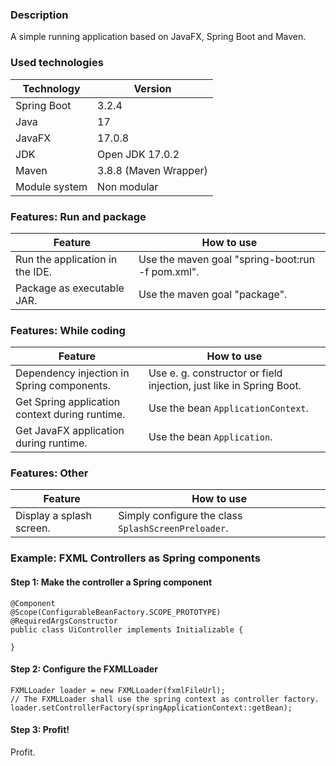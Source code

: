 ### Description

A simple running application based on JavaFX, Spring Boot and Maven.

### Used technologies

| Technology    | Version               |
|---------------|-----------------------|
| Spring Boot   | 3.2.4                 |
| Java          | 17                    |
| JavaFX        | 17.0.8                |
| JDK           | Open JDK 17.0.2       |
| Maven         | 3.8.8 (Maven Wrapper) |
| Module system | Non modular           |

### Features: Run and package

| Feature                         | How to use                                       |
|---------------------------------|--------------------------------------------------|
| Run the application in the IDE. | Use the maven goal "spring-boot:run -f pom.xml". |
| Package as executable JAR.      | Use the maven goal "package".                    |

### Features: While coding

| Feature                                        | How to use                                                          |
|------------------------------------------------|---------------------------------------------------------------------|
| Dependency injection in Spring components.     | Use e. g. constructor or field injection, just like in Spring Boot. |
| Get Spring application context during runtime. | Use the bean <code>ApplicationContext</code>.                       |
| Get JavaFX application during runtime.         | Use the bean <code>Application</code>.                              |

### Features: Other

| Feature                  | How to use                                                     |
|--------------------------|----------------------------------------------------------------|
| Display a splash screen. | Simply configure the class <code>SplashScreenPreloader</code>. |

### Example: FXML Controllers as Spring components

#### Step 1: Make the controller a Spring component

    @Component
    @Scope(ConfigurableBeanFactory.SCOPE_PROTOTYPE)
    @RequiredArgsConstructor
    public class UiController implements Initializable {
    
    }

#### Step 2: Configure the FXMLLoader

    FXMLLoader loader = new FXMLLoader(fxmlFileUrl);
    // The FXMLLoader shall use the spring context as controller factory. 
    loader.setControllerFactory(springApplicationContext::getBean);

#### Step 3: Profit!

Profit.
